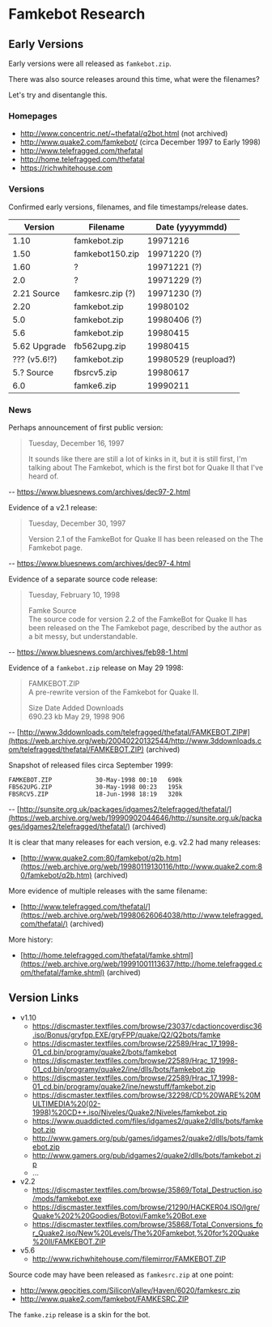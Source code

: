 # Famkebot Research


## Early Versions

Early versions were all released as `famkebot.zip`.

There was also source releases around this time, what were the filenames?

Let's try and disentangle this.


### Homepages

* http://www.concentric.net/~thefatal/q2bot.html (not archived)
* http://www.quake2.com/famkebot/ (circa December 1997 to Early 1998)
* http://www.telefragged.com/thefatal
* http://home.telefragged.com/thefatal
* https://richwhitehouse.com


### Versions

Confirmed early versions, filenames, and file timestamps/release dates.

Version | Filename | Date (yyyymmdd)
------- | -------- | ----
1.10			| famkebot.zip 		| 19971216
1.50			| famkebot150.zip 	| 19971220 (?)
1.60 			| ? 				| 19971221 (?)
2.0 			| ? 				| 19971229 (?)
2.21 Source		| famkesrc.zip (?) 	| 19971230 (?)
2.20			| famkebot.zip 		| 19980102
5.0 			| famkebot.zip 		| 19980406 (?)
5.6				| famkebot.zip 		| 19980415
5.62 Upgrade 	| fb562upg.zip 		| 19980415
??? (v5.6!?)	| famkebot.zip 		| 19980529 (reupload?)
5.? Source 		| fbsrcv5.zip 		| 19980617
6.0 			| famke6.zip		| 19990211


### News

Perhaps announcement of first public version:

> Tuesday, December 16, 1997
>
> It sounds like there are still a lot of kinks in it, but it is still first, I'm talking about The Famkebot, which is the first bot for Quake II that I've heard of.

-- https://www.bluesnews.com/archives/dec97-2.html

Evidence of a v2.1 release:

> Tuesday, December 30, 1997
>
> Version 2.1 of the FamkeBot for Quake II has been released on the The Famkebot page.

-- https://www.bluesnews.com/archives/dec97-4.html

Evidence of a separate source code release:

> Tuesday, February 10, 1998
>
> Famke Source\
> The source code for version 2.2 of the FamkeBot for Quake II has been released on the The Famkebot page, described by the author as a bit messy, but understandable.

-- https://www.bluesnews.com/archives/feb98-1.html

Evidence of a `famkebot.zip` release on May 29 1998:

> FAMKEBOT.ZIP\
> A pre-rewrite version of the Famkebot for Quake II.
>
> Size	Date Added	Downloads\
> 690.23 kb	May 29, 1998	906

-- [http://www.3ddownloads.com/telefragged/thefatal/FAMKEBOT.ZIP#](https://web.archive.org/web/20040220132544/http://www.3ddownloads.com/telefragged/thefatal/FAMKEBOT.ZIP) (archived)

Snapshot of released files circa September 1999:

```text
FAMKEBOT.ZIP            30-May-1998 00:10   690k
FB562UPG.ZIP            30-May-1998 00:23   195k
FBSRCV5.ZIP             18-Jun-1998 18:19   320k
```

-- [http://sunsite.org.uk/packages/idgames2/telefragged/thefatal/](https://web.archive.org/web/19990902044646/http://sunsite.org.uk/packages/idgames2/telefragged/thefatal/) (archived)

It is clear that many releases for each version, e.g. v2.2 had many releases:

* [http://www.quake2.com:80/famkebot/q2b.htm](https://web.archive.org/web/19980119130116/http://www.quake2.com:80/famkebot/q2b.htm) (archived)

More evidence of multiple releases with the same filename:

* [http://www.telefragged.com/thefatal/](https://web.archive.org/web/19980626064038/http://www.telefragged.com/thefatal/) (archived)

More history:

* [http://home.telefragged.com/thefatal/famke.shtml](https://web.archive.org/web/19991001113637/http://home.telefragged.com/thefatal/famke.shtml) (archived)


## Version Links

* v1.10
	* https://discmaster.textfiles.com/browse/23037/cdactioncoverdisc36.iso/Bonus/gryfpp.EXE/gryFPP/quake/Q2/Q2bots/famke
	* https://discmaster.textfiles.com/browse/22589/Hrac_17_1998-01_cd.bin/programy/quake2/bots/famkebot
	* https://discmaster.textfiles.com/browse/22589/Hrac_17_1998-01_cd.bin/programy/quake2/ine/dlls/bots/famkebot.zip
	* https://discmaster.textfiles.com/browse/22589/Hrac_17_1998-01_cd.bin/programy/quake2/ine/newstuff/famkebot.zip
	* https://discmaster.textfiles.com/browse/32298/CD%20WARE%20MULTIMEDIA%20(02-1998)%20CD++.iso/Niveles/Quake2/Niveles/famkebot.zip
	* https://www.quaddicted.com/files/idgames2/quake2/dlls/bots/famkebot.zip
	* http://www.gamers.org/pub/games/idgames2/quake2/dlls/bots/famkebot.zip
	* http://www.gamers.org/pub/idgames2/quake2/dlls/bots/famkebot.zip
	* ...
* v2.2
	* https://discmaster.textfiles.com/browse/35869/Total_Destruction.iso/mods/famkebot.exe
	* https://discmaster.textfiles.com/browse/21290/HACKER04.ISO/Igre/Quake%202%20Goodies/Botovi/Famke%20Bot.exe
	* https://discmaster.textfiles.com/browse/35868/Total_Conversions_for_Quake2.iso/New%20Levels/The%20Famkebot,%20for%20Quake%20II/FAMKEBOT.ZIP
* v5.6
	* http://www.richwhitehouse.com/filemirror/FAMKEBOT.ZIP


Source code may have been released as `famkesrc.zip` at one point:

* http://www.geocities.com/SiliconValley/Haven/6020/famkesrc.zip
* http://www.quake2.com/famkebot/FAMKESRC.ZIP

The `famke.zip` release is a skin for the bot.

